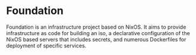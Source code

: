 # Foundation
Foundation is an infrastructure project based on NixOS. It aims to provide infrastructure as code for building an iso, a declarative configuration of the NixOS based servers that includes secrets, and numerous Dockerfiles for deployment of specific services.
